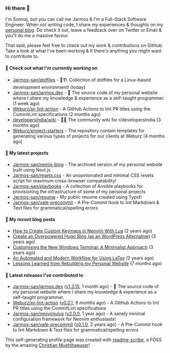 ### Hi there 👋

I'm Somraj, but you can call me Jarmos & I'm a Full-Stack Software Engineer. When not writing code, I share my experiences & thoughts on my [personal blog](https://jarmos.dev). Do check it out, leave a feedback over on Twitter or Email & you'll do me a massive favour.

That said, please feel free to check out my work & contributions on GitHub. Take a look at what I've been working & if there's anything you might want to contribute to.

#### 👷 Check out what I'm currently working on

- [Jarmos-san/dotfiles](https://github.com/Jarmos-san/dotfiles) - 👷🏗️ Collection of dotfiles for a Linux-based development environment! (today)
- [Jarmos-san/jarmos.dev](https://github.com/Jarmos-san/jarmos.dev) - 👨 The source code of my personal website where I share my knowledge &amp; experience as a self-taught programmer. (1 week ago)
- [Weburz/pr-lint-action](https://github.com/Weburz/pr-lint-action) - A GitHub Actions to lint PR titles using the CommitLint specifications (2 months ago)
- [developersIndia/wiki](https://github.com/developersIndia/wiki) - ✍🏽 The community wiki for r/developersIndia (3 months ago)
- [Weburz/project-starters](https://github.com/Weburz/project-starters) - The repository contain templates for generating various types of projects for our clients at Weburz (4 months ago)

#### 🌱 My latest projects

- [Jarmos-san/nextjs-blog](https://github.com/Jarmos-san/nextjs-blog) - The archived version of my personal website built using Next.js
- [Jarmos-san/resets.css](https://github.com/Jarmos-san/resets.css) - An unopinionated and minimal CSS resets script for maximum cross-browser compatability!
- [Jarmos-san/playbooks](https://github.com/Jarmos-san/playbooks) - A collection of Ansible playbooks for provisioning the infrastructure of some of my personal projects
- [Jarmos-san/resume](https://github.com/Jarmos-san/resume) - My public resume created using Typst!
- [Jarmos-san/vale-precommit](https://github.com/Jarmos-san/vale-precommit) - A Pre-Commit hook to lint Markdown &amp; Text files for grammatical/spelling errors

#### 📜 My recent blog posts

- [How to Create Custom Keymaps in Neovim With Lua](https://jarmos.dev/blog/create-custom-neovim-keybindings-using-lua/) (2 years ago)
- [Create an Overpowered Hugo Blog (as an WordPress Alternative)](https://jarmos.dev/blog/create-hugo-blog-as-an-wordpress-alternative/) (3 years ago)
- [Customising the New Windows Terminal: A Minimalist Approach](https://jarmos.dev/blog/customise-windows-terminal/) (3 years ago)
- [An Automated and Modern Workflow for Using LaTex](https://jarmos.dev/blog/automated-workflow-for-latex/) (2 years ago)
- [Lessons Learned from Rebuilding my Personal Website](https://jarmos.dev/blog/lessons-from-rebuilding-personal-website-from-scratch/) (7 months ago)

#### 🔭 Latest releases I've contributed to

- [Jarmos-san/jarmos.dev](https://github.com/Jarmos-san/jarmos.dev) ([v1.3.15](https://github.com/Jarmos-san/jarmos.dev/releases/tag/v1.3.15), 1 month ago) - 👨 The source code of my personal website where I share my knowledge &amp; experience as a self-taught programmer.
- [Weburz/pr-lint-action](https://github.com/Weburz/pr-lint-action) ([v0.0.1](https://github.com/Weburz/pr-lint-action/releases/tag/v0.0.1), 9 months ago) - A GitHub Actions to lint PR titles using the CommitLint specifications
- [Jarmos-san/neovimulus](https://github.com/Jarmos-san/neovimulus) ([v2.0.0](https://github.com/Jarmos-san/neovimulus/releases/tag/v2.0.0), 1 year ago) - A sanely minimal configuration framework for Neovim enthusiasts!
- [Jarmos-san/vale-precommit](https://github.com/Jarmos-san/vale-precommit) ([v0.1.0](https://github.com/Jarmos-san/vale-precommit/releases/tag/v0.1.0), 2 years ago) - A Pre-Commit hook to lint Markdown &amp; Text files for grammatical/spelling errors

This self-generating profile page was created with [readme-scribe](https://github.com/muesli/readme-scribe), a FOSS by the amazing [Christian Muehlhaeuser](https://github.com/muesli)!
